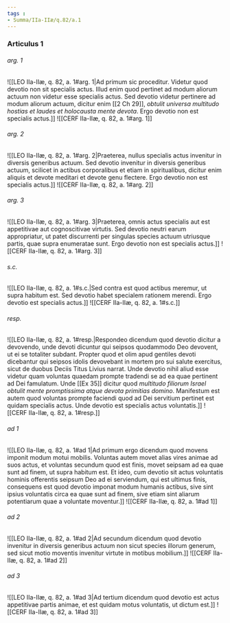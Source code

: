 ```yaml
---
tags : 
- Summa/IIa-IIæ/q.82/a.1
---
```


### Articulus 1

###### arg. 1
![[LEO IIa-IIæ, q. 82, a. 1#arg. 1|Ad primum sic proceditur. Videtur quod devotio non sit specialis actus. Illud enim quod pertinet ad modum aliorum actuum non videtur esse specialis actus. Sed devotio videtur pertinere ad modum aliorum actuum, dicitur enim [[2 Ch 29]], *obtulit universa multitudo hostias et laudes et holocausta mente devota*. Ergo devotio non est specialis actus.]]
![[CERF IIa-IIæ, q. 82, a. 1#arg. 1]]

###### arg. 2
![[LEO IIa-IIæ, q. 82, a. 1#arg. 2|Praeterea, nullus specialis actus invenitur in diversis generibus actuum. Sed devotio invenitur in diversis generibus actuum, scilicet in actibus corporalibus et etiam in spiritualibus, dicitur enim aliquis et devote meditari et devote genu flectere. Ergo devotio non est specialis actus.]]
![[CERF IIa-IIæ, q. 82, a. 1#arg. 2]]

###### arg. 3
![[LEO IIa-IIæ, q. 82, a. 1#arg. 3|Praeterea, omnis actus specialis aut est appetitivae aut cognoscitivae virtutis. Sed devotio neutri earum appropriatur, ut patet discurrenti per singulas species actuum utriusque partis, quae supra enumeratae sunt. Ergo devotio non est specialis actus.]]
![[CERF IIa-IIæ, q. 82, a. 1#arg. 3]]

###### s.c.
![[LEO IIa-IIæ, q. 82, a. 1#s.c.|Sed contra est quod actibus meremur, ut supra habitum est. Sed devotio habet specialem rationem merendi. Ergo devotio est specialis actus.]]
![[CERF IIa-IIæ, q. 82, a. 1#s.c.]]

###### resp.
![[LEO IIa-IIæ, q. 82, a. 1#resp.|Respondeo dicendum quod devotio dicitur a devovendo, unde devoti dicuntur qui seipsos quodammodo Deo devovent, ut ei se totaliter subdant. Propter quod et olim apud gentiles devoti dicebantur qui seipsos idolis devovebant in mortem pro sui salute exercitus, sicut de duobus Deciis Titus Livius narrat. Unde devotio nihil aliud esse videtur quam voluntas quaedam prompte tradendi se ad ea quae pertinent ad Dei famulatum. Unde [[Ex 35]] dicitur quod *multitudo filiorum Israel obtulit mente promptissima atque devota primitias domino*. Manifestum est autem quod voluntas prompte faciendi quod ad Dei servitium pertinet est quidam specialis actus. Unde devotio est specialis actus voluntatis.]]
![[CERF IIa-IIæ, q. 82, a. 1#resp.]]

###### ad 1
![[LEO IIa-IIæ, q. 82, a. 1#ad 1|Ad primum ergo dicendum quod movens imponit modum motui mobilis. Voluntas autem movet alias vires animae ad suos actus, et voluntas secundum quod est finis, movet seipsam ad ea quae sunt ad finem, ut supra habitum est. Et ideo, cum devotio sit actus voluntatis hominis offerentis seipsum Deo ad ei serviendum, qui est ultimus finis, consequens est quod devotio imponat modum humanis actibus, sive sint ipsius voluntatis circa ea quae sunt ad finem, sive etiam sint aliarum potentiarum quae a voluntate moventur.]]
![[CERF IIa-IIæ, q. 82, a. 1#ad 1]]

###### ad 2
![[LEO IIa-IIæ, q. 82, a. 1#ad 2|Ad secundum dicendum quod devotio invenitur in diversis generibus actuum non sicut species illorum generum, sed sicut motio moventis invenitur virtute in motibus mobilium.]]
![[CERF IIa-IIæ, q. 82, a. 1#ad 2]]

###### ad 3
![[LEO IIa-IIæ, q. 82, a. 1#ad 3|Ad tertium dicendum quod devotio est actus appetitivae partis animae, et est quidam motus voluntatis, ut dictum est.]]
![[CERF IIa-IIæ, q. 82, a. 1#ad 3]]

